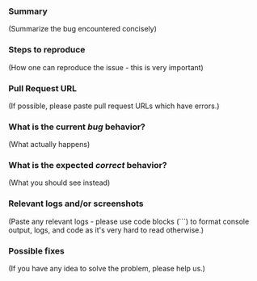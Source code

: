 <!---
Please read this!

Before opening a new issue, make sure to search for keywords in the issues
filtered by the "bug" label.

For issue tracker:

- https://github.com/pr-triage/pr-triage/labels/bug

and verify the issue you're about to submit isn't a duplicate.
--->

### Summary

(Summarize the bug encountered concisely)

### Steps to reproduce

(How one can reproduce the issue - this is very important)

### Pull Request URL

(If possible, please paste pull request URLs which have errors.)

### What is the current *bug* behavior?

(What actually happens)

### What is the expected *correct* behavior?

(What you should see instead)

### Relevant logs and/or screenshots

(Paste any relevant logs - please use code blocks (\`\`\`) to format console output,
logs, and code as it's very hard to read otherwise.)

### Possible fixes

(If you have any idea to solve the problem, please help us.)


<!-- We appreciate you giving us your feedback. -->
